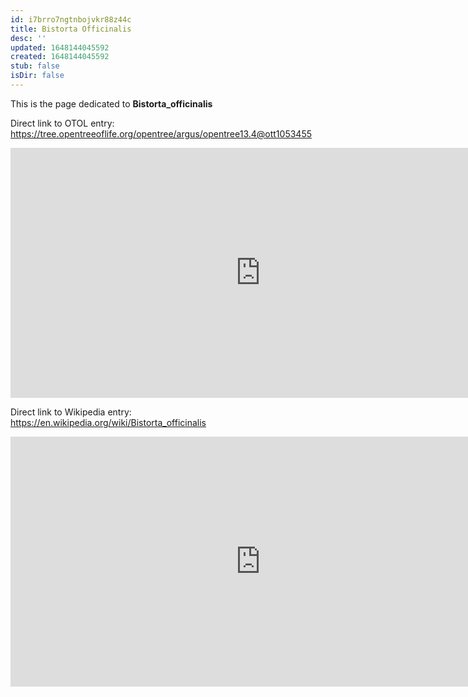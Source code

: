 ```yaml
---
id: i7brro7ngtnbojvkr88z44c
title: Bistorta Officinalis
desc: ''
updated: 1648144045592
created: 1648144045592
stub: false
isDir: false
---
```

This is the page dedicated to **Bistorta_officinalis**


Direct link to OTOL entry: https://tree.opentreeoflife.org/opentree/argus/opentree13.4@ott1053455



<html>
    <body>
    <iframe src="https://tree.opentreeoflife.org/opentree/argus/opentree13.4@ott1053455"
    width="800" height="400" frameborder="0" allowfullscreen> </iframe>
    </body>
</html>
    


Direct link to Wikipedia entry: https://en.wikipedia.org/wiki/Bistorta_officinalis



<html>
    <body>
    <iframe src="https://en.wikipedia.org/wiki/Bistorta_officinalis"
    width="800" height="400" frameborder="0" allowfullscreen> </iframe>
    </body>
</html>
    

